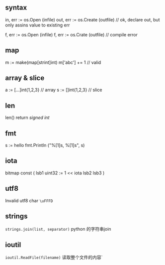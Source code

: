 ## syntax

in, err := os.Open (infile)
out, err := os.Create (outfile) // ok, declare out, but only assins value to existing err

f, err := os.Open (infile)
f, err := os.Crate (outfile) // compile error

## map
m := make(map[strint]int)
m['abc'] += 1 // valid

## array & slice
a := [...]int{1,2,3}  // array
s := []int{1,2,3} // slice

## len
len() return *signed int*

## fmt
s := hello
fmt.Println ("%[1]s, %[1]s", s)

## iota
bitmap
const (
    lsb1 uint32 := 1 << iota
    lsb2
    lsb3
)

## utf8

Invalid utf8 char `\uFFFD`


## strings

`strings.join(list, separator)` python 的字符串join

## ioutil

`ioutil.ReadFile(filename)` 读取整个文件的内容`
